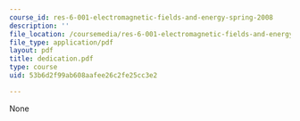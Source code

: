 ```yaml
---
course_id: res-6-001-electromagnetic-fields-and-energy-spring-2008
description: ''
file_location: /coursemedia/res-6-001-electromagnetic-fields-and-energy-spring-2008/53b6d2f99ab608aafee26c2fe25cc3e2_dedication.pdf
file_type: application/pdf
layout: pdf
title: dedication.pdf
type: course
uid: 53b6d2f99ab608aafee26c2fe25cc3e2

---
```

None